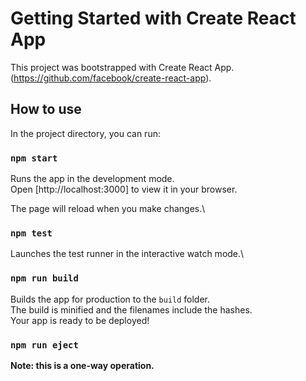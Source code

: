 # Getting Started with Create React App

This project was bootstrapped with Create React App.(https://github.com/facebook/create-react-app).

## How to use

In the project directory, you can run:

### `npm start`

Runs the app in the development mode.\
Open [http://localhost:3000] to view it in your browser.

The page will reload when you make changes.\

### `npm test`

Launches the test runner in the interactive watch mode.\

### `npm run build`

Builds the app for production to the `build` folder.\
The build is minified and the filenames include the hashes.\
Your app is ready to be deployed!

### `npm run eject`

**Note: this is a one-way operation.**